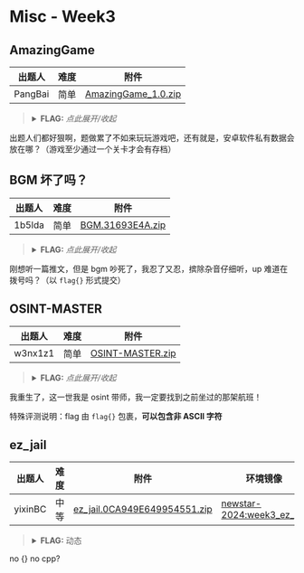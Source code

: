 # Misc - Week3

## AmazingGame

| 出题人 | 难度 | 附件 |
|-----|-----|-----|
| PangBai | 简单 | [AmazingGame_1.0.zip](https://github.com/project-newstar/newstar-ctf-2024/releases/download/attachment-week3/AmazingGame_1.0.zip) |

> <details><summary><strong>FLAG:</strong> <i>点此展开/收起</i></summary>
> <code>flag{U_W1n!!_7he_g@m4}</code>
> </details>

出题人们都好狠啊，题做累了不如来玩玩游戏吧，还有就是，安卓软件私有数据会放在哪？（游戏至少通过一个关卡才会有存档）

## BGM 坏了吗？

| 出题人 | 难度 | 附件 |
|-----|-----|-----|
| 1b5lda | 简单 | [BGM.31693E4A.zip](https://github.com/project-newstar/newstar-ctf-2024/releases/download/attachment-week3/BGM.31693E4A.zip) |

> <details><summary><strong>FLAG:</strong> <i>点此展开/收起</i></summary>
> <code>flag{2024093020241103}</code>
> </details>

刚想听一篇推文，但是 bgm 吵死了，我忍了又忍，摈除杂音仔细听，up 难道在拨号吗？（以 `flag{}` 形式提交）

## OSINT-MASTER

| 出题人 | 难度 | 附件 |
|-----|-----|-----|
| w3nx1z1 | 简单 | [OSINT-MASTER.zip](https://github.com/project-newstar/newstar-ctf-2024/releases/download/attachment-week3/OSINT-MASTER.zip) |

> <details><summary><strong>FLAG:</strong> <i>点此展开/收起</i></summary>
> <code>flag{MU5156_济宁市}</code>
> </details>

我重生了，这一世我是 osint 带师，我一定要找到之前坐过的那架航班！

特殊评测说明：flag 由 `flag{}` 包裹，**可以包含非 ASCII 字符**

## ez_jail

| 出题人 | 难度 | 附件 | 环境镜像 | 端口 |
|-----|-----|-----|-----|-----|
| yixinBC | 中等 | [ez_jail.0CA949E649954551.zip](https://github.com/project-newstar/newstar-ctf-2024/releases/download/attachment-week3/ez_jail.0CA949E649954551.zip) | [newstar-2024:week3_ez_jail](https://hub.docker.com/r/openctf/newstar-2024/tags?name=week3_ez_jail) | `9999` |

> <details><summary><strong>FLAG:</strong> 动态</summary>
> </details>

no {} no cpp?
